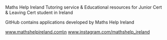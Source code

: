Maths Help Ireland
Tutoring service & Educational resources for Junior Cert & Leaving Cert student in Ireland

GitHub contains applications developed by Maths Help Ireland

www.mathshelpireland.com\n
www.instagram.com/mathshelp_ireland

